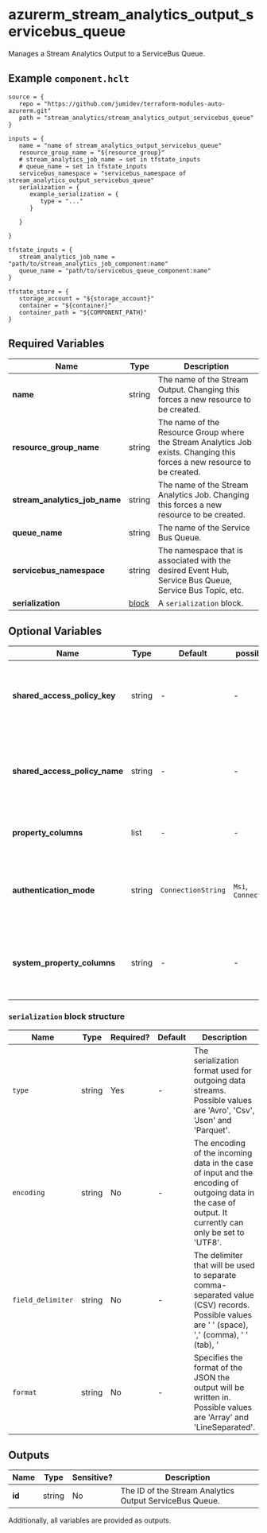 # azurerm_stream_analytics_output_servicebus_queue

Manages a Stream Analytics Output to a ServiceBus Queue.

## Example `component.hclt`

```hcl
source = {
   repo = "https://github.com/jumidev/terraform-modules-auto-azurerm.git" 
   path = "stream_analytics/stream_analytics_output_servicebus_queue" 
}

inputs = {
   name = "name of stream_analytics_output_servicebus_queue" 
   resource_group_name = "${resource_group}" 
   # stream_analytics_job_name → set in tfstate_inputs
   # queue_name → set in tfstate_inputs
   servicebus_namespace = "servicebus_namespace of stream_analytics_output_servicebus_queue" 
   serialization = {
      example_serialization = {
         type = "..."   
      }
  
   }
 
}

tfstate_inputs = {
   stream_analytics_job_name = "path/to/stream_analytics_job_component:name" 
   queue_name = "path/to/servicebus_queue_component:name" 
}

tfstate_store = {
   storage_account = "${storage_account}" 
   container = "${container}" 
   container_path = "${COMPONENT_PATH}" 
}

```

## Required Variables

| Name | Type |  Description |
| ---- | --------- |  ----------- |
| **name** | string |  The name of the Stream Output. Changing this forces a new resource to be created. | 
| **resource_group_name** | string |  The name of the Resource Group where the Stream Analytics Job exists. Changing this forces a new resource to be created. | 
| **stream_analytics_job_name** | string |  The name of the Stream Analytics Job. Changing this forces a new resource to be created. | 
| **queue_name** | string |  The name of the Service Bus Queue. | 
| **servicebus_namespace** | string |  The namespace that is associated with the desired Event Hub, Service Bus Queue, Service Bus Topic, etc. | 
| **serialization** | [block](#serialization-block-structure) |  A `serialization` block. | 

## Optional Variables

| Name | Type |  Default  |  possible values |  Description |
| ---- | --------- |  ----------- | ----------- | ----------- |
| **shared_access_policy_key** | string |  -  |  -  |  The shared access policy key for the specified shared access policy. Required if `authentication_mode` is `ConnectionString`. | 
| **shared_access_policy_name** | string |  -  |  -  |  The shared access policy name for the Event Hub, Service Bus Queue, Service Bus Topic, etc. Required if `authentication_mode` is `ConnectionString`. | 
| **property_columns** | list |  -  |  -  |  A list of property columns to add to the Service Bus Queue output. | 
| **authentication_mode** | string |  `ConnectionString`  |  `Msi`, `ConnectionString`  |  The authentication mode for the Stream Output. Possible values are `Msi` and `ConnectionString`. Defaults to `ConnectionString`. | 
| **system_property_columns** | string |  -  |  -  |  A key-value pair of system property columns that will be attached to the outgoing messages for the Service Bus Queue Output. | 

### `serialization` block structure

| Name | Type | Required? | Default | Description |
| ---- | ---- | --------- | ------- | ----------- |
| `type` | string | Yes | - | The serialization format used for outgoing data streams. Possible values are 'Avro', 'Csv', 'Json' and 'Parquet'. |
| `encoding` | string | No | - | The encoding of the incoming data in the case of input and the encoding of outgoing data in the case of output. It currently can only be set to 'UTF8'. |
| `field_delimiter` | string | No | - | The delimiter that will be used to separate comma-separated value (CSV) records. Possible values are ' ' (space), ',' (comma), '	' (tab), '|' (pipe) and ';'. |
| `format` | string | No | - | Specifies the format of the JSON the output will be written in. Possible values are 'Array' and 'LineSeparated'. |



## Outputs

| Name | Type | Sensitive? | Description |
| ---- | ---- | --------- | --------- |
| **id** | string | No  | The ID of the Stream Analytics Output ServiceBus Queue. | 

Additionally, all variables are provided as outputs.
